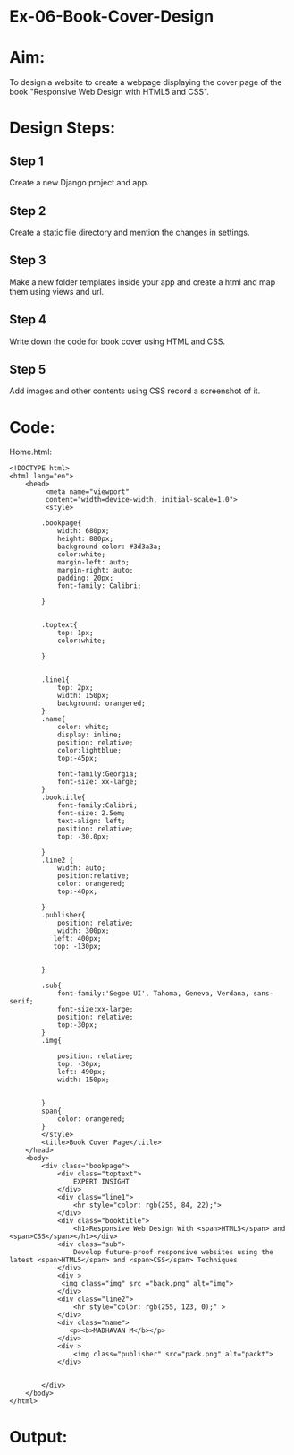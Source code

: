 # Ex-06-Book-Cover-Design

# Aim:
To design a website to create a webpage displaying the cover page of the book "Responsive Web Design with HTML5 and CSS".

# Design Steps:
## Step 1
Create a new Django project and app.

## Step 2
Create a static file directory and mention the changes in settings.

## Step 3
Make a new folder templates inside your app and create a html and map them using views and url.

## Step 4
Write down the code for book cover using HTML and CSS.

## Step 5
Add images and other contents using CSS record a screenshot of it.

# Code:
Home.html:
```
<!DOCTYPE html>
<html lang="en">
    <head>
         <meta name="viewport" 
         content="width=device-width, initial-scale=1.0">
         <style>
     
        .bookpage{
            width: 680px;
            height: 880px;
            background-color: #3d3a3a;
            color:white;
            margin-left: auto;
            margin-right: auto;
            padding: 20px;
            font-family: Calibri;
          
        }
            

        .toptext{
            top: 1px;
            color:white;
           
        }

        
        .line1{
            top: 2px;
            width: 150px;
            background: orangered;
        }
        .name{
            color: white;
            display: inline;
            position: relative;
            color:lightblue;
            top:-45px;
            
            font-family:Georgia;
            font-size: xx-large;
        }
        .booktitle{
            font-family:Calibri;
            font-size: 2.5em;
            text-align: left;
            position: relative;
            top: -30.0px;
        
        }
        .line2 {
            width: auto;
            position:relative;
            color: orangered;
            top:-40px;
            
        }
        .publisher{
            position: relative;
            width: 300px;
           left: 400px;
           top: -130px;
            
            
        }
        
        .sub{
            font-family:'Segoe UI', Tahoma, Geneva, Verdana, sans-serif;
            font-size:xx-large;
            position: relative;
            top:-30px;
        }
        .img{
            
            position: relative;
            top: -30px;
            left: 490px;
            width: 150px;
            
            
        }
        span{
            color: orangered;
        }
        </style>
        <title>Book Cover Page</title>
    </head>
    <body>
        <div class="bookpage">
            <div class="toptext">
                EXPERT INSIGHT
            </div>
            <div class="line1">
                <hr style="color: rgb(255, 84, 22);">
            </div>
            <div class="booktitle">
                <h1>Responsive Web Design With <span>HTML5</span> and <span>CSS</span></h1></div>
            <div class="sub">
                Develop future-proof responsive websites using the latest <span>HTML5</span> and <span>CSS</span> Techniques
            </div>
            <div >
             <img class="img" src ="back.png" alt="img">
            </div>
            <div class="line2">
                <hr style="color: rgb(255, 123, 0);" >
            </div>
            <div class="name">
               <p><b>MADHAVAN M</b></p>
            </div>
            <div >
                <img class="publisher" src="pack.png" alt="packt">
            </div>
           
            
        </div>
    </body>
</html>
```
# Output:


